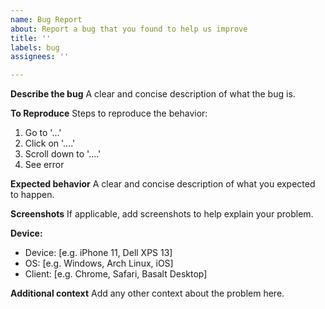 ```yaml
---
name: Bug Report
about: Report a bug that you found to help us improve
title: ''
labels: bug
assignees: ''

---
```


**Describe the bug**
A clear and concise description of what the bug is.

**To Reproduce**
Steps to reproduce the behavior:
1. Go to '...'
2. Click on '....'
3. Scroll down to '....'
4. See error

**Expected behavior**
A clear and concise description of what you expected to happen.

**Screenshots**
If applicable, add screenshots to help explain your problem.

**Device:**
- Device: [e.g. iPhone 11, Dell XPS 13]
 - OS: [e.g. Windows, Arch Linux, iOS]
 - Client: [e.g. Chrome, Safari, Basalt Desktop]

**Additional context**
Add any other context about the problem here.
